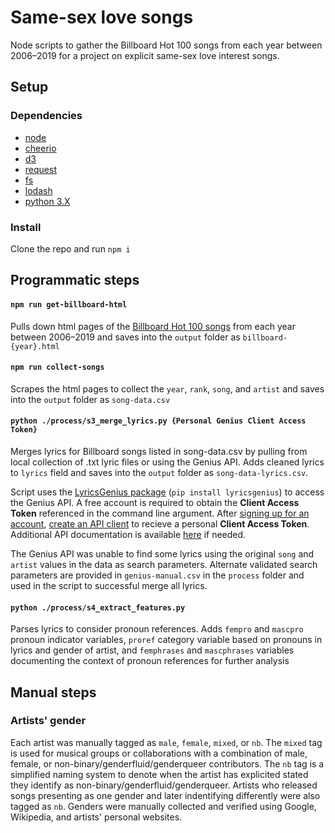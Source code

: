 # Same-sex love songs 

Node scripts to gather the Billboard Hot 100 songs from each year between 2006–2019 for a project on explicit same-sex love interest songs.

## Setup

### Dependencies

- [node](https://nodejs.org/en/)
- [cheerio](https://cheerio.js.org/)
- [d3](https://d3js.org/)
- [request](https://www.npmjs.com/package/request)
- [fs](https://nodejs.org/api/fs.html)
- [lodash](https://lodash.com/)
- [python 3.X](https://www.anaconda.com/distribution/)

### Install

Clone the repo and run `npm i`

## Programmatic steps

#### `npm run get-billboard-html`

Pulls down html pages of the [Billboard Hot 100 songs](https://www.billboard.com/charts/year-end/2019/hot-100-songs) from each year between 2006–2019 and saves into the `output` folder as `billboard-{year}.html`

#### `npm run collect-songs`

Scrapes the html pages to collect the `year`, `rank`, `song`, and `artist` and saves into the `output` folder as `song-data.csv`

#### `python ./process/s3_merge_lyrics.py {Personal Genius Client Access Token}`

Merges lyrics for Billboard songs listed in song-data.csv by pulling from local collection of .txt lyric files or using the Genius API. Adds cleaned lyrics to `lyrics` field and saves into the `output` folder as `song-data-lyrics.csv`.

Script uses the [LyricsGenius package](https://github.com/johnwmillr/LyricsGenius) (`pip install lyricsgenius`) to access the Genius API. A free account is required to obtain the **Client Access Token** referenced in the command line argument. After [signing up for an account](https://genius.com/signup_or_login), [create an API client](https://genius.com/developers) to recieve a personal **Client Access Token**. Additional API documentation is available [here](https://docs.genius.com/) if needed.

The Genius API was unable to find some lyrics using the original `song` and `artist` values in the data as search parameters. Alternate validated search parameters are provided in `genius-manual.csv` in the `process` folder and used in the script to successful merge all lyrics. 


#### `python ./process/s4_extract_features.py`

Parses lyrics to consider pronoun references. Adds `fempro` and `mascpro` pronoun indicator variables, `proref` category variable based on pronouns in lyrics and gender of artist, and `femphrases` and `mascphrases` variables documenting the context of pronoun references for further analysis

## Manual steps

### Artists' gender

Each artist was manually tagged as `male`, `female`, `mixed`, or `nb`. The `mixed` tag is used for musical groups or collaborations with a combination of male, female, or non-binary/genderfluid/genderqueer contributors. The `nb` tag is a simplified naming system to denote when the artist has explicited stated they identify as non-binary/genderfluid/genderqueer. Artists who released songs presenting as one gender and later indentifying differently were also tagged as `nb`. Genders were manually collected and verified using Google, Wikipedia, and artists' personal websites.

